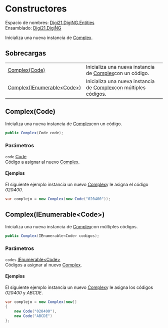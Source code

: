 # Constructores

Espacio de nombres: [Digi21.DigiNG.Entities](/digi3d-net/programacion/.net/referencia/digi21.diging/digi21.diging.entities/)  
Ensamblado: [Digi21.DigiNG](/digi3d-net/programacion/.net/referencia/digi21.diging.plugin/digi21.diging/)

Inicializa una nueva instancia de [Complex](/digi3d-net/programacion/.net/referencia/digi21.diging/digi21.diging.entities/clases/complex/).

## Sobrecargas

|  |  |
| :--- | :--- |
| [Complex\(Code\)](constructores.md#complex-code) | Inicializa una nueva instancia de [Complex](./)con un código. |
| [Complex\(IEnumerable&lt;Code&gt;\)](constructores.md#complex-ienumerable-less-than-code-greater-than) | Inicializa una nueva instancia de [Complex](./)con múltiples códigos. |

## Complex\(Code\)

Inicializa una nueva instancia de [Complex](./)con un código.

```csharp
public Complex(Code code);
```

### Parámetros

`code` [Code](/digi3d-net/programacion/.net/referencia/digi21.diging/digi21.diging.entities/clases/code/)  
Código a asignar al nuevo [Complex](/digi3d-net/programacion/.net/referencia/digi21.diging/digi21.diging.entities/clases/complex/).

#### Ejemplos

El siguiente ejemplo instancia un nuevo [Complex](./)y le asigna el código _020400_.

```csharp
var complejo = new Complex(new Code("020400"));
```

## Complex\(IEnumerable&lt;Code&gt;\)

Inicializa una nueva instancia de [Complex](./)con múltiples códigos.

```csharp
public Complex(IEnumerable<Code> codigos);
```

### Parámetros

`codes` [IEnumerable&lt;Code&gt;](https://docs.microsoft.com/en-us/dotnet/api/system.collections.generic.ienumerable-1?view=net-5.0)  
Códigos a asignar al nuevo [Complex](/digi3d-net/programacion/.net/referencia/digi21.diging/digi21.diging.entities/clases/complex/).

#### Ejemplos

El siguiente ejemplo instancia un nuevo [Complex](./)y le asigna los códigos _020400_ y _ABCDE_.

```csharp
var complejo = new Complex(new[]
{
    new Code("020400"),
    new Code("ABCDE")
};
```

## 



